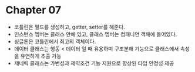 # Chapter 07
- 코틀린은 필드를 생성하고, getter, setter를 해준다.
- 인스턴스 멤버는 클래스 안에 있고, 클래스 멤버는 컴패니언 객체에 들어있다.
- 싱글톤은 코틀린에서 최고의 객체이다.
- 데이터 클래스는 행동 < 데이터 일 때 유용하며 구조분해 기능으로 클래스에서 속성을 유연하게 추출 가능
- 제네릭 클래스는 가변성과 제약조건 기능 지원으로 향상된 타입 안정성 제공
